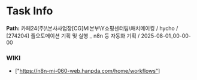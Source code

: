 # Task Info

**Path:** 카페24(주)\본사사업장\[CG]MI본부\Y쇼핑센터팀\매치메이킹 / hycho / [274204] 풀오토메이션 기획 및 실행 _ n8n 등 자동화 기획 / 2025-08-01_00-00-00

### WIKI
- ["https://n8n-mi-060-web.hanpda.com/home/workflows"]

